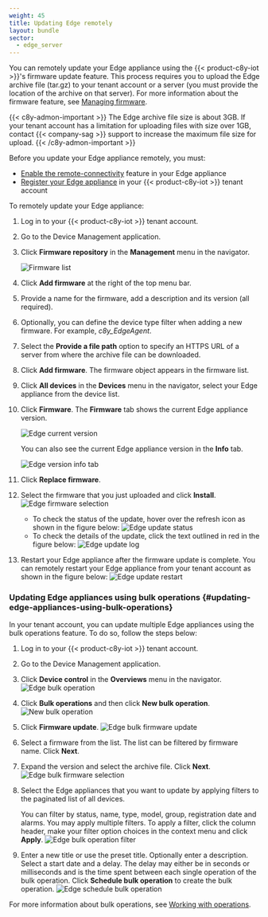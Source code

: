 ```yaml
---
weight: 45
title: Updating Edge remotely
layout: bundle
sector:
  - edge_server
---
```


You can remotely update your Edge appliance using the {{< product-c8y-iot >}}'s firmware update feature. This process requires you to upload the Edge archive file (tar.gz) to your tenant account or a server (you must provide the location of the archive on that server). For more information about the firmware feature, see [Managing firmware](/device-management-application/managing-device-data/#managing-firmware).

{{< c8y-admon-important >}}
The Edge archive file size is about 3GB. If your tenant account has a limitation for uploading files with size over 1GB, contact {{< company-sag >}} support to increase the maximum file size for upload.
{{< /c8y-admon-important >}}

Before you update your Edge appliance remotely, you must:

- [Enable the remote-connectivity](/edge/edge-connectivity/#config-remote-connectivity) feature in your Edge appliance
- [Register your Edge appliance](/edge/edge-connectivity/#registering-the-edge-appliance-in-the-cumulocity-iot-tenant) in your {{< product-c8y-iot >}} tenant account

To remotely update your Edge appliance:

1. Log in to your {{< product-c8y-iot >}} tenant account.

2. Go to the Device Management application.

3. Click **Firmware repository** in the **Management** menu in the navigator.

   ![Firmware list](/images/users-guide/DeviceManagement/devmgmt-firmware-list.png)

4. Click **Add firmware** at the right of the top menu bar.

5. Provide a name for the firmware, add a description and its version (all required).

6. Optionally, you can define the device type filter when adding a new firmware. For example, *c8y_EdgeAgent*.

7. Select the **Provide a file path** option to specify an HTTPS URL of a server from where the archive file can be downloaded.

8. Click **Add firmware**. The firmware object appears in the firmware list.

9. Click **All devices** in the **Devices** menu in the navigator, select your Edge appliance from the device list.

10. Click **Firmware**. The **Firmware** tab shows the current Edge appliance version.

    ![Edge current version](/images/edge/edge-firmware-current-version.png)

    You can also see the current Edge appliance version in the **Info** tab.

    ![Edge version info tab](/images/edge/edge-firmware-version-info-tab.png)

11. Click **Replace firmware**.

12. Select the firmware that you just uploaded and click **Install**.
    ![Edge firmware selection](/images/edge/edge-select-firmware.png)

    - To check the status of the update, hover over the refresh icon <i class="dlt-c8y-icon-refresh text-info icon-20"></i> as shown in the figure below:
    ![Edge update status](/images/edge/edge-check-remote-update-status.png)
    - To check the details of the update, click the text outlined in red in the figure below:
    ![Edge update log](/images/edge/edge-check-remote-update-full-log.png)

13. Restart your Edge appliance after the firmware update is complete. You can remotely restart your Edge appliance from your tenant account as shown in the figure below:
    ![Edge update restart](/images/edge/edge-firmware-update-restart.png)

### Updating Edge appliances using bulk operations {#updating-edge-appliances-using-bulk-operations}

In your tenant account, you can update multiple Edge appliances using the bulk operations feature. To do so, follow the steps below:

1. Log in to your {{< product-c8y-iot >}} tenant account.

2. Go to the Device Management application.

3. Click **Device control** in the **Overviews** menu in the navigator.
   ![Edge bulk operation](/images/edge/edge-bulk-operation-page.png)

4. Click **Bulk operations** and then click **New bulk operation**.
   ![New bulk operation](/images/edge/edge-new-bulk-operation.png)

5. Click **Firmware update**.
   ![Edge bulk firmware update](/images/edge/edge-bulk-operation-firmware-update.png)

6. Select a firmware from the list. The list can be filtered by firmware name. Click **Next**.

7. Expand the version and select the archive file. Click **Next**.
   ![Edge bulk firmware selection](/images/edge/edge-bulk-operation-select-version.png)

8. Select the Edge appliances that you want to update by applying filters to the paginated list of all devices.

   You can filter by status, name, type, model, group, registration date and alarms. You may apply multiple filters. To apply a filter, click the column header,  make your filter option choices in the context menu and click **Apply**.
   ![Edge bulk operation filter](/images/edge/edge-bulk-operation-filter.png)

9. Enter a new title or use the preset title. Optionally enter a  description. Select a start date and a delay. The delay may either be in seconds or milliseconds and is the time spent between each single operation of the bulk operation. Click **Schedule bulk operation** to create the bulk operation.
   ![Edge schedule bulk operation](/images/edge/edge-schedule-bulk-operation.png)

For more information about bulk operations, see [Working with operations](/device-management-application/monitoring-and-controlling-devices/#working-with-operations).
